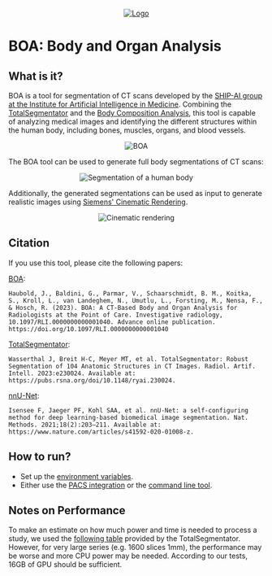 <br />
<div align="center">
  <a href="https://ship-ai.ikim.nrw/">
    <img src="images/boa-logo.svg" alt="Logo">
  </a>
</div>

# BOA: Body and Organ Analysis

## What is it?
BOA is a tool for segmentation of CT scans developed by the [SHIP-AI group at the Institute for Artificial Intelligence in Medicine](https://ship-ai.ikim.nrw/). Combining the [TotalSegmentator](https://arxiv.org/abs/2208.05868) and the [Body Composition Analysis](https://pubmed.ncbi.nlm.nih.gov/32945971/), this tool is capable of analyzing medical images and identifying the different structures within the human body, including bones, muscles, organs, and blood vessels.

<div align="center">
    <img src="images/boa.png" alt="BOA">
</div>

The BOA tool can be used to generate full body segmentations of CT scans:

<div align="center">
    <img src="images/segmentation.png" alt="Segmentation of a human body">
</div>

Additionally, the generated segmentations can be used as input to generate realistic images using [Siemens' Cinematic Rendering](https://www.siemens-healthineers.com/digital-health-solutions/cinematic-rendering).

<div align="center">
    <img src="images/cinematic.svg" alt="Cinematic rendering">
</div>

## Citation

If you use this tool, please cite the following papers:

[BOA](https://journals.lww.com/investigativeradiology/abstract/9900/boa__a_ct_based_body_and_organ_analysis_for.176.aspx):
```
Haubold, J., Baldini, G., Parmar, V., Schaarschmidt, B. M., Koitka, S., Kroll, L., van Landeghem, N., Umutlu, L., Forsting, M., Nensa, F., & Hosch, R. (2023). BOA: A CT-Based Body and Organ Analysis for Radiologists at the Point of Care. Investigative radiology, 10.1097/RLI.0000000000001040. Advance online publication. https://doi.org/10.1097/RLI.0000000000001040
```

[TotalSegmentator](https://pubs.rsna.org/doi/10.1148/ryai.230024):
```
Wasserthal J, Breit H-C, Meyer MT, et al. TotalSegmentator: Robust Segmentation of 104 Anatomic Structures in CT Images. Radiol. Artif. Intell. 2023:e230024. Available at: https://pubs.rsna.org/doi/10.1148/ryai.230024.
```
[nnU-Net](https://www.nature.com/articles/s41592-020-01008-z):

```
Isensee F, Jaeger PF, Kohl SAA, et al. nnU-Net: a self-configuring method for deep learning-based biomedical image segmentation. Nat. Methods. 2021;18(2):203–211. Available at: https://www.nature.com/articles/s41592-020-01008-z.
```

## How to run?

* Set up the [environment variables](./documentation/environment_variables.md).
* Either use the [PACS integration](./documentation/pacs_integration.md) or the [command line tool](./documentation/command_line.md).

## Notes on Performance

To make an estimate on how much power and time is needed to process a study, we used the [following table](https://github.com/wasserth/TotalSegmentator/blob/master/resources/imgs/runtime_table.png) provided by the TotalSegmentator. However, for very large series (e.g. 1600 slices 1mm), the performance may be worse and more CPU power may be needed. According to our tests, 16GB of GPU should be sufficient.
